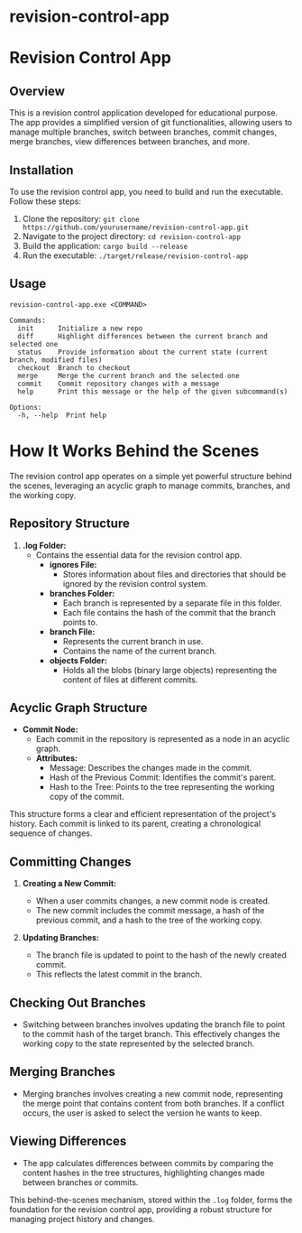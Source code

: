 # revision-control-app

# Revision Control App

## Overview

This is a revision control application developed for educational purpose. The app provides a simplified version of git functionalities, allowing users to manage multiple branches, switch between branches, commit changes, merge branches, view differences between branches, and more.

## Installation

To use the revision control app, you need to build and run the executable. Follow these steps:

1. Clone the repository: `git clone https://github.com/yourusername/revision-control-app.git`
2. Navigate to the project directory: `cd revision-control-app`
3. Build the application: `cargo build --release`
4. Run the executable: `./target/release/revision-control-app`

## Usage

```plaintext
revision-control-app.exe <COMMAND>

Commands:
  init      Initialize a new repo
  diff      Highlight differences between the current branch and selected one
  status    Provide information about the current state (current branch, modified files)
  checkout  Branch to checkout
  merge     Merge the current branch and the selected one
  commit    Commit repository changes with a message
  help      Print this message or the help of the given subcommand(s)

Options:
  -h, --help  Print help
```

# How It Works Behind the Scenes

The revision control app operates on a simple yet powerful structure behind the scenes, leveraging an acyclic graph to manage commits, branches, and the working copy.

## Repository Structure

1. **.log Folder:**
   - Contains the essential data for the revision control app.
     - **ignores File:**
       - Stores information about files and directories that should be ignored by the revision control system.
     - **branches Folder:**
       - Each branch is represented by a separate file in this folder.
       - Each file contains the hash of the commit that the branch points to.
     - **branch File:**
       - Represents the current branch in use.
       - Contains the name of the current branch.
     - **objects Folder:**
       - Holds all the blobs (binary large objects) representing the content of files at different commits.

## Acyclic Graph Structure

- **Commit Node:**
  - Each commit in the repository is represented as a node in an acyclic graph.
  - **Attributes:**
    - Message: Describes the changes made in the commit.
    - Hash of the Previous Commit: Identifies the commit's parent.
    - Hash to the Tree: Points to the tree representing the working copy of the commit.

This structure forms a clear and efficient representation of the project's history. Each commit is linked to its parent, creating a chronological sequence of changes.

## Committing Changes

1. **Creating a New Commit:**
   - When a user commits changes, a new commit node is created.
   - The new commit includes the commit message, a hash of the previous commit, and a hash to the tree of the working copy.

2. **Updating Branches:**
   - The branch file is updated to point to the hash of the newly created commit.
   - This reflects the latest commit in the branch.

## Checking Out Branches

- Switching between branches involves updating the branch file to point to the commit hash of the target branch. This effectively changes the working copy to the state represented by the selected branch.

## Merging Branches

- Merging branches involves creating a new commit node, representing the merge point that contains content from both branches. If a conflict occurs, the user is asked to select the version he wants to keep.

## Viewing Differences

- The app calculates differences between commits by comparing the content hashes in the tree structures, highlighting changes made between branches or commits.

This behind-the-scenes mechanism, stored within the `.log` folder, forms the foundation for the revision control app, providing a robust structure for managing project history and changes.
